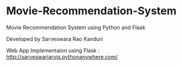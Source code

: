 # Movie-Recommendation-System
Movie Recommendation System using Python and Flask

Developed by Sarveswara Rao Kanduri

Web App Implementaion using Flask : http://sarveswarjarvis.pythonanywhere.com/

